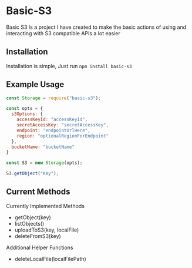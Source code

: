 # Basic-S3

Basic S3 Is a project I have created to make the basic actions of using and interacting with S3 compatible APIs a lot easier

## Installation

Installation is simple, Just run `npm install basic-s3`

## Example Usage

```js
const Storage = require("basic-s3");

const opts = {
  s3Options: {
    accessKeyId: "accessKeyId",
    secretAccessKey: "secretAccessKey",
    endpoint: "endpointUrlHere",
    region: "optionalRegionForEndpoint"
  },
  bucketName: "bucketName"
}

const S3 = new Storage(opts);

S3.getObject("Key");
```

## Current Methods

Currently Implemented Methods

- getObject(key)
- listObjects()
- uploadToS3(key, localFile)
- deleteFromS3(key)

Additional Helper Functions

- deleteLocalFile(localFilePath)